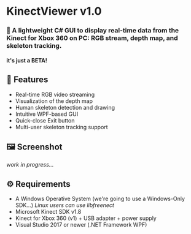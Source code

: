 # KinectViewer v1.0
### 🎥 A lightweight C# GUI to display real-time data from the Kinect for Xbox 360 on PC: RGB stream, depth map, and skeleton tracking.

#### it's just a BETA!

## 🚀 Features  

- Real-time RGB video streaming  
- Visualization of the depth map
- Human skeleton detection and drawing  
- Intuitive WPF-based GUI  
- Quick-close Exit button  
- Multi-user skeleton tracking support

## 🖼️ Screenshot
*work in progress...*

## ⚙️ Requirements

- A Windows Operative System (we're going to use a Windows-Only SDK...) *Linux users can use libfreenect*
- Microsoft Kinect SDK v1.8
- Kinect for Xbox 360 (v1) + USB adapter + power supply
- Visual Studio 2017 or newer (.NET Framework WPF)
